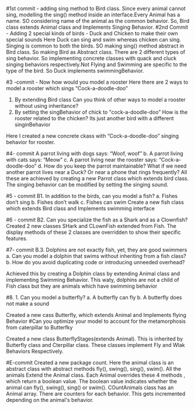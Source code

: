 #1st commit - adding sing method to Bird class.
Since every animal cannot sing, modelling the sing() method inside an interface.Every Animal has a name. SO considering name of the animal as the common behavior.
So, Bird class extends Animal class and Implements Singing Behavior.
#2nd Commit - Adding 2 special kinds of birds - Duck and Chicken to make their own special sounds
Here Duck can sing and swim whereas chicken can sing. Singing is common to both the birds. SO making sing() method abstract in Bird class. So making Bird as Abstract class. There are 2 different types of sing behavior. So implementing concrete classes with quack and cluck singing behaviors respectively.Not Flying and Swimming are specific to the type of the bird. So Duck implements swimmingBehavior.


#3 -commit - Now how would you model a rooster
Here there are 2 ways to model a rooster which sings “Cock-a-doodle-doo”

1. By extending Bird class
Can you think of other ways to model a rooster without using inheritance?
2. By setting the singBehavior of chick to "cock-a-doodle-doo”
How is the rooster related to the chicken?
Its just another bird with a different singinBehavior

Here I created a new concrete ckass with “Cock-a-doodle-doo” singing behavior for rooster.

#4- commit
A parrot living with dogs says: “Woof, woof”
b. A parrot living with cats says: “Meow”
c. A parrot living near the rooster says: “Cock-a-doodle-doo”
d. How do you keep the parrot maintainable? What if we need another parrot
lives near a Duck? Or near a phone that rings frequently?
All these are achieved by creating a new Parrot class which extends bird class. The singing behavior can be modified by setting the singing sound.

#5 - commit B1. In addition to the birds, can you model a fish?
a. Fishes don’t sing
b. Fishes don’t walk
c. Fishes can swim
Create a new fish class which extends Bird class and Implements swimming interface

#6 - commit B2. Can you specialize the fish as a Shark and as a Clownfish?
Created 2 new classes SHark and CLownFish extended from Fish. The display methods of these 2 classes are overridden to show their specific features.

#7- commit B.3. Dolphins are not exactly fish, yet, they are good swimmers
a. Can you model a dolphin that swims without inheriting from a fish class?
b. How do you avoid duplicating code or introducing unneeded overhead?

Achieved this by creating a Dolphin class by extending Animal class and implementing Swimming Behavior. This waty, dolphins are not a child of Fish class but they are animals which have swimming behavior

#8. 1. Can you model a butterfly?
a. A butterfly can fly
b. A butterfly does not make a sound

Created a new cass Butterfly, which extends Animal and Implements flying Behavior
#Can you optimize your model to account for the metamorphosis from caterpillar to Butterfky

Created a new class ButterflyStages(extends Animal). This is inherited by  Butterfly class and Cterpillar class. These classes implement Fly and Wlak Behaviors Respectively.

#E-commit
Created a new package count. Here the animal class is an abstract class with abstract methods fly(), swing(), sing(), swim(). All the animals Extend the Animal class. Each Animal overrides these 4 methods , which return a boolean value. The boolean value indicates whether the animal can  fly(), swing(), sing() or swim(). COuntAnimals class has an Animal array. There are counters for each behavior. This gets incremented depending on the animal's behavior. 